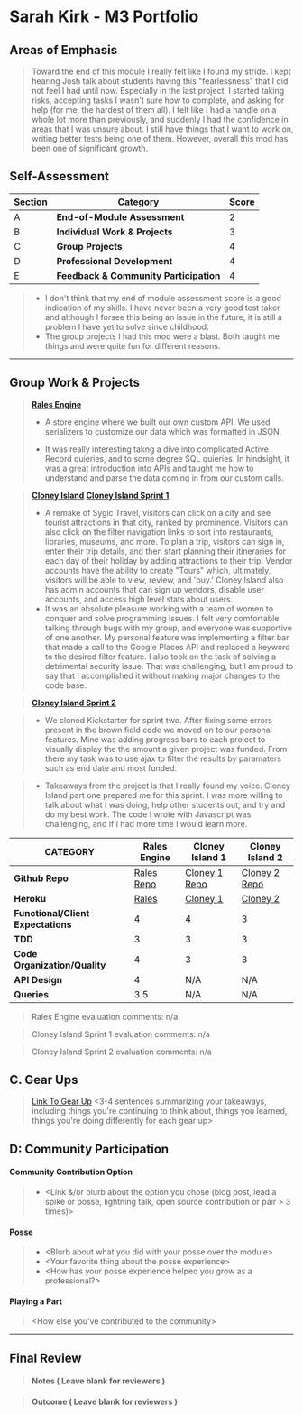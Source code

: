 # Sarah Kirk - M3 Portfolio

## Areas of Emphasis

> Toward the end of this module I really felt like I found my stride. I kept hearing Josh talk about students having this "fearlessness" that I did not feel I had until now. Especially in the last project, I started taking risks, accepting tasks I wasn't sure how to complete, and asking for help (for me, the hardest of them all). I felt like I had a handle on a whole lot more than previously, and suddenly I had the confidence in areas that I was unsure about. I still have things that I want to work on, writing better tests being one of them. However, overall this mod has been one of significant growth.

## Self-Assessment

| Section | Category | Score |
| --- | ----- | --- |
| A | **End-of-Module Assessment** | 2 |
| B | **Individual Work & Projects** | 3 |
| C | **Group Projects** | 4 |
| D | **Professional Development** | 4 |
| E | **Feedback & Community Participation** | 4 |

>* I don't think that my end of module assessment score is a good indication of my skills. I have never been a very good test taker and although I forsee this being an issue in the future, it is still a problem I have yet to solve since childhood.
>* The group projects I had this mod were a blast. Both taught me things and were quite fun for different reasons.

-----------------------


## Group Work & Projects

> **[Rales Engine](http://backend.turing.io/module3/projects/rails_engine)**
>
>* A store engine where we built our own custom API. We used serializers to customize our data which was formatted in JSON.  
>
>* It was really interesting takng a dive into complicated Active Record quieries, and to some degree SQL quieries. In hindsight, it was a great introduction into APIs and taught me how to understand and parse the data coming in from our custom calls.

> **[Cloney Island](http://backend.turing.io/module3/projects/cloney_island/cloney_island)**
> **[Cloney Island Sprint 1](https://)**
>
>* A remake of Sygic Travel, visitors can click on a city and see tourist attractions in that city, ranked by prominence. Visitors can also click on the filter navigation links to sort into restaurants, libraries, museums, and more. To plan a trip, visitors can sign in, enter their trip details, and then start planning their itineraries for each day of their holiday by adding attractions to their trip. Vendor accounts have the ability to create "Tours" which, ultimately, visitors will be able to view, review, and 'buy.' Cloney Island also has admin accounts that can sign up vendors, disable user accounts, and access high level stats about users.
>* It was an absolute pleasure working with a team of women to conquer and solve programming issues. I felt very comfortable talking through bugs with my group, and everyone was supportive of one another. My personal feature was implementing a filter bar that made a call to the Google Places API and replaced a keyword to the desired filter feature. I also took on the task of solving a detrimental security issue. That was challenging, but I am proud to say that I accomplished it without making major changes to the code base.

> **[Cloney Island Sprint 2](https://)**

>* We cloned Kickstarter for sprint two. After fixing some errors present in the brown field code we moved on to our personal features. Mine was adding progress bars to each project to visually display the the amount a given project was funded. From there my task was to use ajax to filter the results by paramaters such as end date and most funded.

>* Takeaways from the project is that I really found my voice. Cloney Island part one prepared me for this sprint. I was more willing to talk about what I was doing, help other students out, and try and do my best work. The code I wrote with Javascript was challenging, and if I had more time I would learn more.

| CATEGORY | Rales Engine | Cloney Island 1 | Cloney Island 2 |
| --- | --- | --- | --- |
| **Github Repo** | [Rales Repo](https://github.com/sarahdactyl71/rales_engine) | [Cloney 1 Repo](https://github.com/squeemishly/cloney-island) | [Cloney 2 Repo](https://github.com/sarahdactyl71/kickstarter_clone) |
| **Heroku** | [Rales](https://) | [Cloney 1](https://) | [Cloney 2](https://) |
| **Functional/Client Expectations** | 4 | 4 | 3 |
| **TDD** | 3 | 3 | 3 |
| **Code Organization/Quality** | 4 | 3 | 3 |
| **API Design** | 4 | N/A | N/A |
| **Queries** | 3.5 | N/A | N/A |

> Rales Engine evaluation comments:
n/a

> Cloney Island Sprint 1 evaluation comments:
n/a

> Cloney Island Sprint 2 evaluation comments:
n/a

## C. **Gear Ups**

> [Link To Gear Up]()
\<3-4 sentences summarizing your takeaways, including things you're continuing to think about, things you learned, things you're doing differently for each gear up>

## D: Community Participation

#### **Community Contribution Option**
>* \<Link &/or blurb about the option you chose (blog post, lead a spike or posse, lightning talk, open source contribution or pair > 3 times)>

#### **Posse**
  >* \<Blurb about what you did with your posse over the module>
  >* \<Your favorite thing about the posse experience>
  >* \<How has your posse experience helped you grow as a professional?>

#### **Playing a Part**

> \<How else you've contributed to the community>

------------------

## Final Review

> #### Notes ( Leave blank for reviewers )

> #### Outcome ( Leave blank for reviewers )
